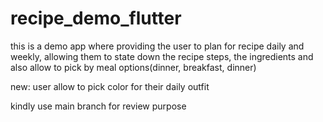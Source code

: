 # recipe_demo_flutter

 this is a demo app where providing the user to plan for recipe daily and weekly, allowing them to state down the recipe steps, the ingredients and also allow to pick by meal options(dinner, breakfast, dinner)

 new: user allow to pick color for their daily outfit

 kindly use main branch for review purpose
